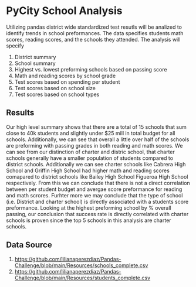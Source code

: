 # PyCity School Analysis
Utilizing pandas district wide standardized test resutls will be analized to identify trends in school preformances. The data specifies students math scores, reading scores, and the schools they attended. The analysis will specify 

1. District summary
2. School summary
3. Highest vs. lowest preforming schools based on passing score 
4. Math and reading scores by school grade
5. Test scores based on spending per student
6. Test scores based on school size
7. Test scores based on school types


## Results

Our high level summary shows that there are a total of 15 schools that sum close to 40k students and slightly under $25 mill in total budget for all schools. Additionally, we can see that overall a little over half of the schools are preforming with passing grades in both reading and math scores. We can see from our distinction of charter and distric school, that charter schools generally have a smaller population of students compared to district schools. Additionally we can see charter schools like Cabrera High School and Griffin High School had higher math and reading scores comapared to district schools like Bailey High School Figueroa High School respectively. From this we can conclude that there is not a direct correlation between per student budget and avergae score preformance for reading and math scrores. Furhter more we may conclude that the type of school (i.e. District and charter school) is directly associated with a students score preformance. Looking at the highest preforming school by % overall passing, our conclusion that success rate is directly correlated with charter schools is proven since the top 5 schools in this analysis are charter schools.

## Data Source 
1. https://github.com/lilianaperezdiaz/Pandas-Challenge/blob/main/Resources/schools_complete.csv
2. https://github.com/lilianaperezdiaz/Pandas-Challenge/blob/main/Resources/students_complete.csv
   
